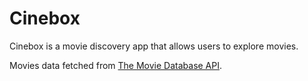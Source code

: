 # Cinebox

Cinebox is a movie discovery app that allows users to explore movies.

Movies data fetched from [The Movie Database API](https://developers.themoviedb.org/3/#).
